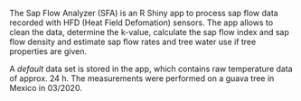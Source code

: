 
The Sap Flow Analyzer (SFA) is an R Shiny app to process sap flow data recorded with HFD (Heat Field Defomation) sensors. The app allows to clean the data, determine the k-value, calculate the sap flow index and sap flow density and estimate sap flow rates and tree water use if tree properties are given. 

A _default_ data set is stored in the app, which contains raw temperature data of approx. 24 h. The measurements were performed on a guava tree in Mexico in 03/2020.
